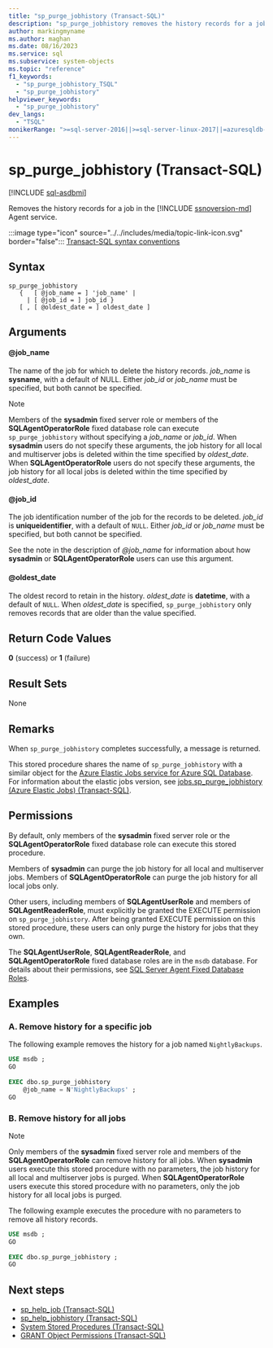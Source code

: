 ```yaml
---
title: "sp_purge_jobhistory (Transact-SQL)"
description: "sp_purge_jobhistory removes the history records for a job in the SQL Server Agent service."
author: markingmyname
ms.author: maghan
ms.date: 08/16/2023
ms.service: sql
ms.subservice: system-objects
ms.topic: "reference"
f1_keywords:
  - "sp_purge_jobhistory_TSQL"
  - "sp_purge_jobhistory"
helpviewer_keywords:
  - "sp_purge_jobhistory"
dev_langs:
  - "TSQL"
monikerRange: ">=sql-server-2016||>=sql-server-linux-2017||=azuresqldb-mi-current"
---
```

# sp_purge_jobhistory (Transact-SQL)

[!INCLUDE [sql-asdbmi](../../includes/applies-to-version/sql-asdbmi.md)]

  Removes the history records for a job in the [!INCLUDE [ssnoversion-md](../../includes/ssnoversion-md.md)] Agent service.
  
 :::image type="icon" source="../../includes/media/topic-link-icon.svg" border="false"::: [Transact-SQL syntax conventions](../../t-sql/language-elements/transact-sql-syntax-conventions-transact-sql.md)  
  
## Syntax
  
```syntaxsql
sp_purge_jobhistory   
   {   [ @job_name = ] 'job_name' |   
     | [ @job_id = ] job_id }  
   [ , [ @oldest_date = ] oldest_date ]  
```  
  
## Arguments

#### @job_name

 The name of the job for which to delete the history records. *job_name* is **sysname**, with a default of NULL. Either *job_id* or *job_name* must be specified, but both cannot be specified.  
  
> [!NOTE]  
> Members of the **sysadmin** fixed server role or members of the **SQLAgentOperatorRole** fixed database role can execute `sp_purge_jobhistory` without specifying a *job_name* or *job_id*. When **sysadmin** users do not specify these arguments, the job history for all local and multiserver jobs is deleted within the time specified by *oldest_date*. When **SQLAgentOperatorRole** users do not specify these arguments, the job history for all local jobs is deleted within the time specified by *oldest_date*. 
  
#### @job_id

 The job identification number of the job for the records to be deleted. *job_id* is **uniqueidentifier**, with a default of `NULL`. Either *job_id* or *job_name* must be specified, but both cannot be specified. 

 See the note in the description of *@job_name* for information about how **sysadmin** or **SQLAgentOperatorRole** users can use this argument.  
  
#### @oldest_date

 The oldest record to retain in the history. *oldest_date* is **datetime**, with a default of `NULL`. When *oldest_date* is specified, `sp_purge_jobhistory` only removes records that are older than the value specified.
  
## Return Code Values

 **0** (success) or **1** (failure)  
  
## Result Sets

 None  
  
## Remarks

 When `sp_purge_jobhistory` completes successfully, a message is returned.  
  
 This stored procedure shares the name of `sp_purge_jobhistory` with a similar object for the [Azure Elastic Jobs service for Azure SQL Database](/azure/azure-sql/database/elastic-jobs-overview?view=azuresql-db&preserve-view=true). For information about the elastic jobs version, see [jobs.sp_purge_jobhistory (Azure Elastic Jobs) (Transact-SQL)](sp-purge-jobhistory-elastic-jobs-transact-sql.md?view=azuresql-db&preserve-view=true).

## Permissions

 By default, only members of the **sysadmin** fixed server role or the **SQLAgentOperatorRole** fixed database role can execute this stored procedure. 

 Members of **sysadmin** can purge the job history for all local and multiserver jobs. Members of **SQLAgentOperatorRole** can purge the job history for all local jobs only.  
  
 Other users, including members of **SQLAgentUserRole** and members of **SQLAgentReaderRole**, must explicitly be granted the EXECUTE permission on `sp_purge_jobhistory`. After being granted EXECUTE permission on this stored procedure, these users can only purge the history for jobs that they own.  
  
 The **SQLAgentUserRole**, **SQLAgentReaderRole**, and **SQLAgentOperatorRole** fixed database roles are in the `msdb` database. For details about their permissions, see [SQL Server Agent Fixed Database Roles](../../ssms/agent/sql-server-agent-fixed-database-roles.md).  
  
## Examples
  
### A. Remove history for a specific job

 The following example removes the history for a job named `NightlyBackups`.  
  
```sql
USE msdb ;  
GO  
  
EXEC dbo.sp_purge_jobhistory  
    @job_name = N'NightlyBackups' ;  
GO  
```  
  
### B. Remove history for all jobs
  
> [!NOTE]  
>  Only members of the **sysadmin** fixed server role and members of the **SQLAgentOperatorRole** can remove history for all jobs. When **sysadmin** users execute this stored procedure with no parameters, the job history for all local and multiserver jobs is purged. When **SQLAgentOperatorRole** users execute this stored procedure with no parameters, only the job history for all local jobs is purged.  
  
 The following example executes the procedure with no parameters to remove all history records.  
  
```sql
USE msdb ;  
GO  
  
EXEC dbo.sp_purge_jobhistory ;  
GO  
```  
  
## Next steps

- [sp_help_job (Transact-SQL)](sp-help-job-transact-sql.md)
- [sp_help_jobhistory (Transact-SQL)](sp-help-jobhistory-transact-sql.md)
- [System Stored Procedures (Transact-SQL)](system-stored-procedures-transact-sql.md)
- [GRANT Object Permissions (Transact-SQL)](../../t-sql/statements/grant-object-permissions-transact-sql.md)
